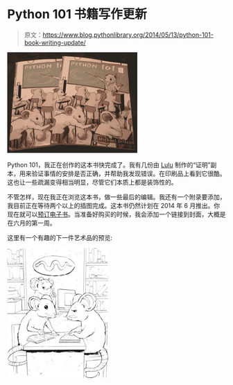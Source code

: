 # Python 101 书籍写作更新

> 原文：<https://www.blog.pythonlibrary.org/2014/05/13/python-101-book-writing-update/>

[![IMAG0752](img/8e2b5f3580a0721d04c43f6d4fe7000d.png)](https://www.blog.pythonlibrary.org/wp-content/uploads/2014/05/IMAG0752.jpg)

Python 101，我正在创作的这本书快完成了。我有几份由 [Lulu](http://lulu.com/) 制作的“证明”副本，用来验证事情的安排是否正确，并帮助我发现错误。在印刷品上看到它很酷。这也让一些疏漏变得相当明显，尽管它们本质上都是装饰性的。

不管怎样，现在我正在浏览这本书，做一些最后的编辑。我还有一个附录要添加，我目前正在等待两个以上的插图完成。这本书仍然计划在 2014 年 6 月推出。你现在就可以[预订电子书](https://gumroad.com/l/bppWr)。当准备好购买的时候，我会添加一个链接到封面，大概是在六月的第一周。

这里有一个有趣的下一件艺术品的预览:

[![mouselibraryink_sm](img/b59f6d9d6a7b6e7f10a1cdc4db342df2.png)](https://www.blog.pythonlibrary.org/wp-content/uploads/2014/05/mouselibraryink_sm.jpg)